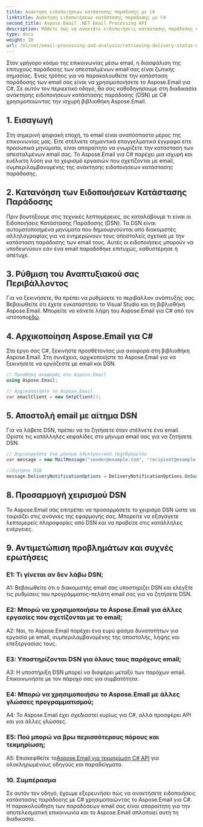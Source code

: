 ```yaml
---
title: Ανάκτηση ειδοποιήσεων κατάστασης παράδοσης με C#
linktitle: Ανάκτηση ειδοποιήσεων κατάστασης παράδοσης με C#
second_title: Aspose.Email .NET Email Processing API
description: Μάθετε πώς να ανακτάτε ειδοποιήσεις κατάστασης παράδοσης email χρησιμοποιώντας C# και Aspose.Email για .NET.
type: docs
weight: 18
url: /el/net/email-processing-and-analysis/retrieving-delivery-status-notifications-with-csharp/
---
```


Στον γρήγορο κόσμο της επικοινωνίας μέσω email, η διασφάλιση της επιτυχούς παράδοσης των απεσταλμένων email σας είναι ζωτικής σημασίας. Ένας τρόπος για να παρακολουθείτε την κατάσταση παράδοσης των email σας είναι να χρησιμοποιήσετε το Aspose.Email για C#. Σε αυτόν τον περιεκτικό οδηγό, θα σας καθοδηγήσουμε στη διαδικασία ανάκτησης ειδοποιήσεων κατάστασης παράδοσης (DSN) με C# χρησιμοποιώντας την ισχυρή βιβλιοθήκη Aspose.Email.

## 1. Εισαγωγή

Στη σημερινή ψηφιακή εποχή, το email είναι αναπόσπαστο μέρος της επικοινωνίας μας. Είτε στέλνετε σημαντικά επαγγελματικά έγγραφα είτε προσωπικά μηνύματα, είναι απαραίτητο να γνωρίζετε την κατάσταση των απεσταλμένων email σας. Το Aspose.Email για C# παρέχει μια ισχυρή και ευέλικτη λύση για το χειρισμό εργασιών που σχετίζονται με email, συμπεριλαμβανομένης της ανάκτησης ειδοποιήσεων κατάστασης παράδοσης.

## 2. Κατανόηση των Ειδοποιήσεων Κατάστασης Παράδοσης

Πριν βουτήξουμε στις τεχνικές λεπτομέρειες, ας καταλάβουμε τι είναι οι Ειδοποιήσεις Κατάστασης Παράδοσης (DSN). Τα DSN είναι αυτοματοποιημένα μηνύματα που δημιουργούνται από διακομιστές αλληλογραφίας για να ενημερώνουν τους αποστολείς σχετικά με την κατάσταση παράδοσης των email τους. Αυτές οι ειδοποιήσεις μπορούν να υποδεικνύουν εάν ένα email παραδόθηκε επιτυχώς, καθυστέρησε ή απέτυχε.

## 3. Ρύθμιση του Αναπτυξιακού σας Περιβάλλοντος

 Για να ξεκινήσετε, θα πρέπει να ρυθμίσετε το περιβάλλον ανάπτυξής σας. Βεβαιωθείτε ότι έχετε εγκαταστήσει το Visual Studio και τη βιβλιοθήκη Aspose.Email. Μπορείτε να κάνετε λήψη του Aspose.Email για C# από τον ιστότοπο[εδώ](https://www.aspose.com/downloads/email/net).

## 4. Αρχικοποίηση Aspose.Email για C#

Στο έργο σας C#, ξεκινήστε προσθέτοντας μια αναφορά στη βιβλιοθήκη Aspose.Email. Στη συνέχεια, αρχικοποιήστε το Aspose.Email για να ξεκινήσετε να εργάζεστε με email και DSN.

```csharp
// Προσθήκη αναφοράς στο Aspose.Email
using Aspose.Email;

// Αρχικοποιήστε το Aspose.Email
var emailClient = new SmtpClient();
```

## 5. Αποστολή email με αίτημα DSN

Για να λάβετε DSN, πρέπει να τα ζητήσετε όταν στέλνετε ένα email. Ορίστε τις κατάλληλες κεφαλίδες στο μήνυμα email σας για να ζητήσετε DSN.

```csharp
// Δημιουργήστε ένα μήνυμα ηλεκτρονικού ταχυδρομείου
var message = new MailMessage("sender@example.com", "recipient@example.com", "Subject", "Body");

//Ζητήστε DSN
message.DeliveryNotificationOptions = DeliveryNotificationOptions.OnSuccess | DeliveryNotificationOptions.OnFailure;
```


## 8. Προσαρμογή χειρισμού DSN

Το Aspose.Email σάς επιτρέπει να προσαρμόσετε το χειρισμό DSN ώστε να ταιριάζει στις ανάγκες της εφαρμογής σας. Μπορείτε να εξαγάγετε λεπτομερείς πληροφορίες από DSN και να προβείτε στις κατάλληλες ενέργειες.

## 9. Αντιμετώπιση προβλημάτων και συχνές ερωτήσεις

### Ε1: Τι γίνεται αν δεν λάβω DSN;
A1: Βεβαιωθείτε ότι ο διακομιστής email σας υποστηρίζει DSN και ελέγξτε τις ρυθμίσεις του προγράμματος-πελάτη email σας για να ζητήσετε DSN.

### Ε2: Μπορώ να χρησιμοποιήσω το Aspose.Email για άλλες εργασίες που σχετίζονται με το email;
A2: Ναι, το Aspose.Email παρέχει ένα ευρύ φάσμα δυνατοτήτων για εργασία με email, συμπεριλαμβανομένης της αποστολής, λήψης και επεξεργασίας τους.

### Ε3: Υποστηρίζονται DSN για όλους τους παρόχους email;
A3: Η υποστήριξη DSN μπορεί να διαφέρει μεταξύ των παρόχων email. Επικοινωνήστε με τον πάροχο σας για συμβατότητα.

### Ε4: Μπορώ να χρησιμοποιήσω το Aspose.Email με άλλες γλώσσες προγραμματισμού;
A4: Το Aspose.Email έχει σχεδιαστεί κυρίως για C#, αλλά προσφέρει API και για άλλες γλώσσες.

### Ε5: Πού μπορώ να βρω περισσότερους πόρους και τεκμηρίωση;
 A5: Επισκεφθείτε το[Aspose.Email για τεκμηρίωση C# API](https://reference.aspose.com/email/net/) για ολοκληρωμένους οδηγούς και παραδείγματα.

### 10. Συμπέρασμα

Σε αυτόν τον οδηγό, έχουμε εξερευνήσει πώς να ανακτήσετε ειδοποιήσεις κατάστασης παράδοσης με C# χρησιμοποιώντας το Aspose.Email για C#. Η παρακολούθηση των παραδόσεων email σας είναι απαραίτητη για την αποτελεσματική επικοινωνία και το Aspose.Email απλοποιεί αυτή τη διαδικασία.